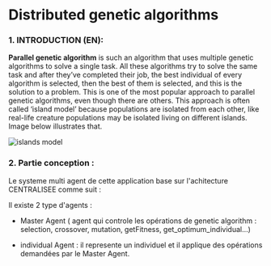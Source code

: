 # Distributed genetic algorithms
### 1. INTRODUCTION (EN): 
**Parallel genetic algorithm** is such an algorithm that uses multiple genetic algorithms to solve a single task. All these algorithms try to solve the same task and after they’ve completed their job, the best individual of every algorithm is selected, then the best of them is selected, and this is the solution to a problem. This is one of the most popular approach to parallel genetic algorithms, even though there are others. This approach is often called ‘island model’ because populations are isolated from each other, like real-life creature populations may be isolated living on different islands. Image below illustrates that.

![islands model](https://miro.medium.com/v2/resize:fit:640/format:webp/1*EtWIjfFjiyHkS12sCZAGrA.png)
### 2. Partie conception : 
Le systeme multi agent de cette application base sur l'achitecture CENTRALISEE comme suit : 

 Il existe 2 type d'agents : 
- Master Agent ( agent qui controle les opérations de genetic algorithm : selection, crossover, mutation, getFitness, get_optimum_individual...)

- individual Agent : il represente un individuel et il applique des opérations demandées par le Master Agent.

